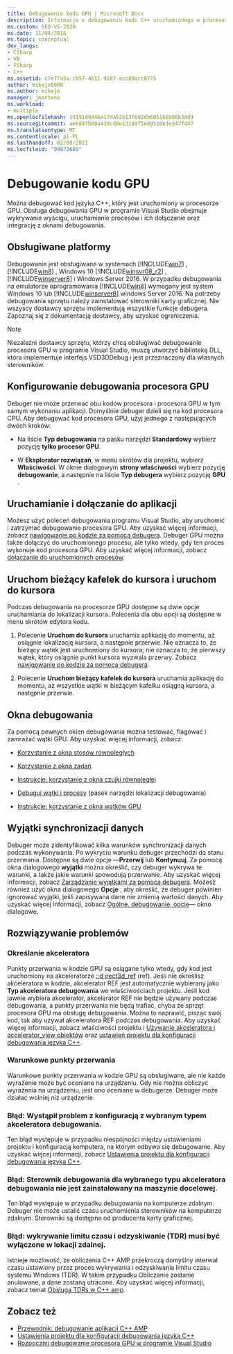 ```yaml
---
title: Debugowanie kodu GPU | Microsoft Docs
description: Informacje o debugowaniu kodu C++ uruchomionego w procesorze GPU w programie Visual Studio.
ms.custom: SEO-VS-2020
ms.date: 11/04/2016
ms.topic: conceptual
dev_langs:
- CSharp
- VB
- FSharp
- C++
ms.assetid: c7e77a5a-cb57-4b11-9187-ecc89acc8775
author: mikejo5000
ms.author: mikejo
manager: jmartens
ms.workload:
- multiple
ms.openlocfilehash: 19191d8d46e17da52b13f692db605168b06b38d9
ms.sourcegitcommit: ae6d47b09a439cd0e13180f5e89510e3e347fd47
ms.translationtype: MT
ms.contentlocale: pl-PL
ms.lasthandoff: 02/08/2021
ms.locfileid: "99872680"
---
```

# <a name="debugging-gpu-code"></a>Debugowanie kodu GPU
Można debugować kod języka C++, który jest uruchomiony w procesorze GPU. Obsługa debugowania GPU w programie Visual Studio obejmuje wykrywanie wyścigu, uruchamianie procesów i ich dołączanie oraz integrację z oknami debugowania.

## <a name="supported-platforms"></a>Obsługiwane platformy
 Debugowanie jest obsługiwane w systemach [!INCLUDE[win7](../debugger/includes/win7_md.md)] , [!INCLUDE[win8](../debugger/includes/win8_md.md)] , Windows 10 [!INCLUDE[winsvr08_r2](../debugger/includes/winsvr08_r2_md.md)] , [!INCLUDE[winserver8](../debugger/includes/winserver8_md.md)] i Windows Server 2016. W przypadku debugowania na emulatorze oprogramowania [!INCLUDE[win8](../debugger/includes/win8_md.md)] wymagany jest system Windows 10 lub [!INCLUDE[winserver8](../debugger/includes/winserver8_md.md)] windows Server 2016. Na potrzeby debugowania sprzętu należy zainstalować sterowniki karty graficznej. Nie wszyscy dostawcy sprzętu implementują wszystkie funkcje debugera. Zapoznaj się z dokumentacją dostawcy, aby uzyskać ograniczenia.

> [!NOTE]
> Niezależni dostawcy sprzętu, którzy chcą obsługiwać debugowanie procesora GPU w programie Visual Studio, muszą utworzyć bibliotekę DLL, która implementuje interfejs VSD3DDebug i jest przeznaczony dla własnych sterowników.

## <a name="configuring-gpu-debugging"></a>Konfigurowanie debugowania procesora GPU
 Debuger nie może przerwać obu kodów procesora i procesora GPU w tym samym wykonaniu aplikacji. Domyślnie debuger dzieli się na kod procesora CPU. Aby debugować kod procesora GPU, użyj jednego z następujących dwóch kroków:

- Na liście **Typ debugowania** na pasku narzędzi **Standardowy** wybierz pozycję **tylko procesor GPU**.

- W **Eksplorator rozwiązań**, w menu skrótów dla projektu, wybierz **Właściwości**. W oknie dialogowym **strony właściwości** wybierz pozycję **debugowanie**, a następnie na liście **Typ debugera** wybierz pozycję **GPU** .

## <a name="launching-and-attaching-to-applications"></a>Uruchamianie i dołączanie do aplikacji
 Możesz użyć poleceń debugowania programu Visual Studio, aby uruchomić i zatrzymać debugowanie procesora GPU. Aby uzyskać więcej informacji, zobacz [nawigowanie po kodzie za pomocą debugera](../debugger/navigating-through-code-with-the-debugger.md). Debuger GPU można także dołączyć do uruchomionego procesu, ale tylko wtedy, gdy ten proces wykonuje kod procesora GPU. Aby uzyskać więcej informacji, zobacz [dołączanie do uruchomionych procesów](../debugger/attach-to-running-processes-with-the-visual-studio-debugger.md).

## <a name="run-current-tile-to-cursor-and-run-to-cursor"></a>Uruchom bieżący kafelek do kursora i uruchom do kursora
 Podczas debugowania na procesorze GPU dostępne są dwie opcje uruchamiania do lokalizacji kursora. Polecenia dla obu opcji są dostępne w menu skrótów edytora kodu.

1. Polecenie **Uruchom do kursora** uruchamia aplikację do momentu, aż osiągnie lokalizację kursora, a następnie przerwie. Nie oznacza to, że bieżący wątek jest uruchomiony do kursora; nie oznacza to, że pierwszy wątek, który osiągnie punkt kursora wyzwala przerwy. Zobacz [nawigowanie po kodzie za pomocą debugera](../debugger/navigating-through-code-with-the-debugger.md)

2. Polecenie **Uruchom bieżący kafelek do kursora** uruchamia aplikację do momentu, aż wszystkie wątki w bieżącym kafelku osiągną kursora, a następnie przerwie.

## <a name="debugging-windows"></a>Okna debugowania
 Za pomocą pewnych okien debugowania można testować, flagować i zamrażać wątki GPU. Aby uzyskać więcej informacji, zobacz:

- [Korzystanie z okna stosów równoległych](../debugger/using-the-parallel-stacks-window.md)

- [Korzystanie z okna zadań](../debugger/using-the-tasks-window.md)

- [Instrukcje: korzystanie z okna czujki równoległej](../debugger/how-to-use-the-parallel-watch-window.md)

- [Debuguj wątki i procesy](../debugger/debug-threads-and-processes.md) (pasek narzędzi lokalizacji debugowania)

- [Instrukcje: korzystanie z okna wątków GPU](../debugger/how-to-use-the-gpu-threads-window.md)

## <a name="data-synchronization-exceptions"></a>Wyjątki synchronizacji danych
 Debuger może zidentyfikować kilka warunków synchronizacji danych podczas wykonywania. Po wykryciu warunku debuger przechodzi do stanu przerwania. Dostępne są dwie opcje —**Przerwij** lub **Kontynuuj**. Za pomocą okna dialogowego **wyjątki** można określić, czy debuger wykrywa te warunki, a także jakie warunki spowodują przerwanie. Aby uzyskać więcej informacji, zobacz [Zarządzanie wyjątkami za pomocą debugera](../debugger/managing-exceptions-with-the-debugger.md). Możesz również użyć okna dialogowego **Opcje** , aby określić, że debuger powinien ignorować wyjątki, jeśli zapisywana dane nie zmienią wartości danych. Aby uzyskać więcej informacji, zobacz [Ogólne, debugowanie, opcje](../debugger/general-debugging-options-dialog-box.md)— okno dialogowe.

## <a name="troubleshooting"></a>Rozwiązywanie problemów

### <a name="specifying-an-accelerator"></a>Określanie akceleratora
 Punkty przerwania w kodzie GPU są osiągane tylko wtedy, gdy kod jest uruchomiony na akceleratorze [::d irect3d_ref](/cpp/parallel/amp/reference/accelerator-class#direct3d_ref) (ref). Jeśli nie określisz akceleratora w kodzie, akcelerator REF jest automatycznie wybierany jako **Typ akceleratora debugowania** we właściwościach projektu. Jeśli kod jawnie wybiera akcelerator, akcelerator REF nie będzie używany podczas debugowania, a punkty przerwania nie będą trafiać, chyba że sprzęt procesora GPU ma obsługę debugowania. Można to naprawić, pisząc swój kod, tak aby używał akceleratora REF podczas debugowania. Aby uzyskać więcej informacji, zobacz właściwości projektu i [Używanie akceleratora i accelerator_view obiektów](/cpp/parallel/amp/using-accelerator-and-accelerator-view-objects) oraz [ustawień projektu dla konfiguracji debugowania języka C++](../debugger/project-settings-for-a-cpp-debug-configuration.md).

### <a name="conditional-breakpoints"></a>Warunkowe punkty przerwania
 Warunkowe punkty przerwania w kodzie GPU są obsługiwane, ale nie każde wyrażenie może być oceniane na urządzeniu. Gdy nie można obliczyć wyrażenia na urządzeniu, jest ono oceniane w debugerze. Debuger może działać wolniej niż urządzenie.

### <a name="error-there-is-a-configuration-issue-with-the-selected-debugging-accelerator-type"></a>Błąd: Wystąpił problem z konfiguracją z wybranym typem akceleratora debugowania.
 Ten błąd występuje w przypadku niespójności między ustawieniami projektu i konfiguracją komputera, na którym odbywa się debugowanie. Aby uzyskać więcej informacji, zobacz [Ustawienia projektu dla konfiguracji debugowania języka C++](../debugger/project-settings-for-a-cpp-debug-configuration.md).

### <a name="error-the-debug-driver-for-the-selected-debugging-accelerator-type-is-not-installed-on-the-target-machine"></a>Błąd: Sterownik debugowania dla wybranego typu akceleratora debugowania nie jest zainstalowany na maszynie docelowej.
 Ten błąd występuje w przypadku debugowania na komputerze zdalnym. Debuger nie może ustalić czasu uruchomienia sterowników na komputerze zdalnym. Sterowniki są dostępne od producenta karty graficznej.

### <a name="error-timeout-detection-and-recovery-tdr-must-be-disabled-at-the-remote-site"></a>Błąd: wykrywanie limitu czasu i odzyskiwanie (TDR) musi być wyłączone w lokacji zdalnej.
 Istnieje możliwość, że obliczenia C++ AMP przekroczą domyślny interwał czasu ustawiony przez proces wykrywania i odzyskiwania limitu czasu systemu Windows (TDR). W takim przypadku Obliczanie zostanie anulowane, a dane zostaną utracone. Aby uzyskać więcej informacji, zobacz temat [Obsługa TDRs w C++ amp](/archive/blogs/nativeconcurrency/handling-tdrs-in-c-amp).

## <a name="see-also"></a>Zobacz też
- [Przewodnik: debugowanie aplikacji C++ AMP](/cpp/parallel/amp/walkthrough-debugging-a-cpp-amp-application)
- [Ustawienia projektu dla konfiguracji debugowania języka C++](../debugger/project-settings-for-a-cpp-debug-configuration.md)
- [Rozpocznij debugowanie procesora GPU w programie Visual Studio](/archive/blogs/nativeconcurrency/start-gpu-debugging-in-visual-studio-2012)